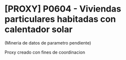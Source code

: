 # [PROXY] P0604 - Viviendas particulares habitadas con calentador solar

(Mineria de datos de parametro pendiente)

Proxy creado con fines de coordinacion